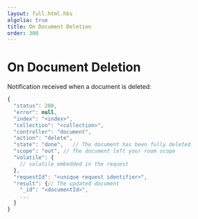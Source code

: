 ```yaml
---
layout: full.html.hbs
algolia: true
title: On Document Deletion
order: 300
---
```


# On Document Deletion

Notification received when a document is deleted:

```javascript
{
  "status": 200,
  "error": null,
  "index": "<index>",
  "collection": "<collection>",
  "controller": "document",
  "action": "delete",
  "state": "done",   // The document has been fully deleted
  "scope": "out", // The document left your room scope
  "volatile": {
    // volatile embedded in the request
  },
  "requestId": "<unique request identifier>",
  "result": {// The updated document
    "_id": "<documentId>",
    ...
  }
}
```
